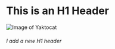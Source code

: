 # This is an H1 Header



![Image of Yaktocat](https://octodex.github.com/images/yaktocat.png)


###### I add a new H1 header
